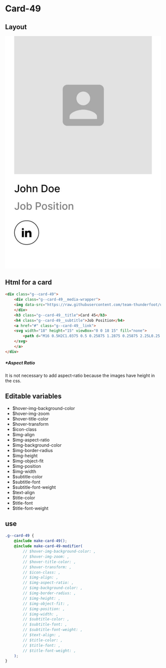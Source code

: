# Card-49

## Layout

![alt text][card-49]

[card-49]: /src/img/global-components/card/card-49.jpg

## Html for a card

```html
<div class="g--card-49">
    <div class="g--card-49__media-wrapper">
    <img data-src="https://raw.githubusercontent.com/team-thunderfoot/ui/main/src/img/global-components/logo-placeholder.png" src="/src/img/global-components/placeholder.jpg" alt="alt text" class="g--card-49__media-wrapper__media g--lazy-01">
    </div>
    <h3 class="g--card-49__title">Card 45</h3>
    <h4 class="g--card-49__subtitle">Job Position</h4>
    <a href="#" class="g--card-49__link">
    <svg width="18" height="15" viewBox="0 0 18 15" fill="none">
        <path d="M16 0.5H2C1.0375 0.5 0.25875 1.2875 0.25875 2.25L0.25 12.75C0.25 13.7125 1.0375 14.5 2 14.5H16C16.9625 14.5 17.75 13.7125 17.75 12.75V2.25C17.75 1.2875 16.9625 0.5 16 0.5ZM15.65 4.21875L9.46375 8.08625C9.18375 8.26125 8.81625 8.26125 8.53625 8.08625L2.35 4.21875C2.26226 4.1695 2.18543 4.10295 2.12415 4.02315C2.06288 3.94334 2.01843 3.85193 1.9935 3.75445C1.96858 3.65697 1.96369 3.55544 1.97914 3.45602C1.99458 3.35659 2.03004 3.26134 2.08337 3.17601C2.1367 3.09069 2.20678 3.01707 2.28939 2.95962C2.37199 2.90217 2.46539 2.86207 2.56393 2.84176C2.66248 2.82145 2.76412 2.82135 2.86271 2.84145C2.9613 2.86156 3.05478 2.90147 3.1375 2.95875L9 6.625L14.8625 2.95875C14.9452 2.90147 15.0387 2.86156 15.1373 2.84145C15.2359 2.82135 15.3375 2.82145 15.4361 2.84176C15.5346 2.86207 15.628 2.90217 15.7106 2.95962C15.7932 3.01707 15.8633 3.09069 15.9166 3.17601C15.97 3.26134 16.0054 3.35659 16.0209 3.45602C16.0363 3.55544 16.0314 3.65697 16.0065 3.75445C15.9816 3.85193 15.9371 3.94334 15.8758 4.02315C15.8146 4.10295 15.7377 4.1695 15.65 4.21875Z" fill="black"/>
    </svg>
    </a>
</div>
```

##### \*Aspect Ratio

It is not necessary to add aspect-ratio because the images have height in the css.

## Editable variables

- $hover-img-background-color
- $hover-img-zoom
- $hover-title-color
- $hover-transform
- $icon-class
- $img-align
- $img-aspect-ratio
- $img-background-color
- $img-border-radius
- $img-height
- $img-object-fit
- $img-position
- $img-width
- $subtitle-color
- $subtitle-font
- $subtitle-font-weight
- $text-align
- $title-color
- $title-font
- $title-font-weight

## use

```scss
.g--card-49 {
    @include make-card-49();
    @include make-card-49-modifier(
        // $hover-img-background-color: ,
        // $hover-img-zoom: ,
        // $hover-title-color: ,
        // $hover-transform: ,
        // $icon-class: ,
        // $img-align: ,
        // $img-aspect-ratio: ,
        // $img-background-color: ,
        // $img-border-radius: ,
        // $img-height: ,
        // $img-object-fit: ,
        // $img-position: ,
        // $img-width: ,
        // $subtitle-color: ,
        // $subtitle-font: ,
        // $subtitle-font-weight: ,
        // $text-align: ,
        // $title-color: ,
        // $title-font: ,
        // $title-font-weight: ,
    );
}
```
